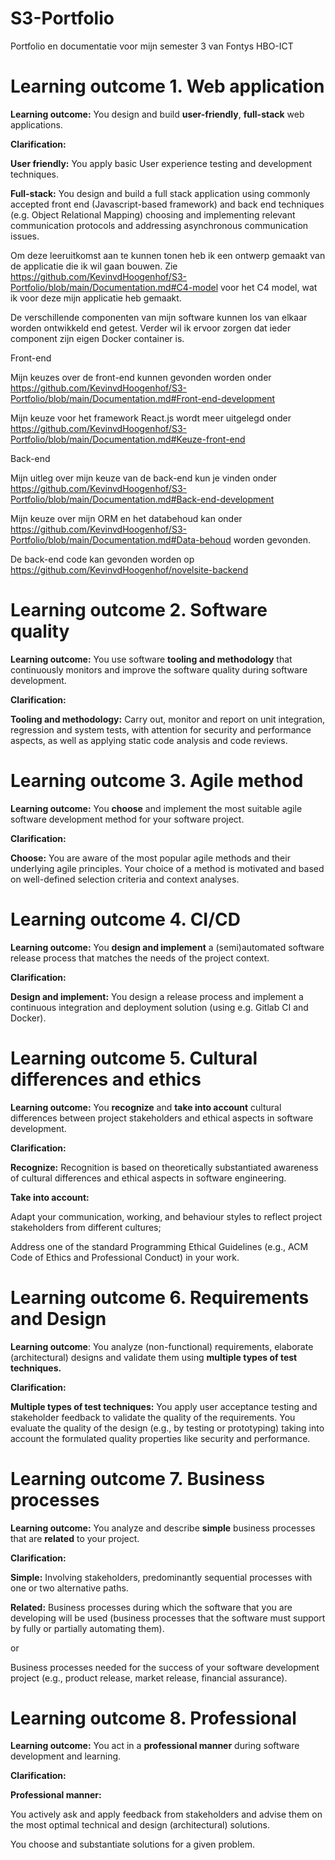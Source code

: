 # S3-Portfolio
Portfolio en documentatie voor mijn semester 3 van Fontys HBO-ICT

# Learning outcome 1. Web application
**Learning outcome:** You design and build **user-friendly**, **full-stack** web applications.

**Clarification:**

**User friendly:** You apply basic User experience testing and development techniques.

**Full-stack:** You design and build a full stack application using commonly accepted front end (Javascript-based framework) and back end techniques (e.g. Object Relational Mapping) choosing and implementing relevant communication protocols and addressing asynchronous communication issues.

Om deze leeruitkomst aan te kunnen tonen heb ik een ontwerp gemaakt van de applicatie die ik wil gaan bouwen. Zie https://github.com/KevinvdHoogenhof/S3-Portfolio/blob/main/Documentation.md#C4-model voor het C4 model, wat ik voor deze mijn applicatie heb gemaakt.

De verschillende componenten van mijn software kunnen los van elkaar worden ontwikkeld end getest. Verder wil ik ervoor zorgen dat ieder component zijn eigen Docker container is.

Front-end

Mijn keuzes over de front-end kunnen gevonden worden onder https://github.com/KevinvdHoogenhof/S3-Portfolio/blob/main/Documentation.md#Front-end-development

Mijn keuze voor het framework React.js wordt meer uitgelegd onder https://github.com/KevinvdHoogenhof/S3-Portfolio/blob/main/Documentation.md#Keuze-front-end

Back-end

Mijn uitleg over mijn keuze van de back-end kun je vinden onder https://github.com/KevinvdHoogenhof/S3-Portfolio/blob/main/Documentation.md#Back-end-development

Mijn keuze over mijn ORM en het databehoud kan onder https://github.com/KevinvdHoogenhof/S3-Portfolio/blob/main/Documentation.md#Data-behoud worden gevonden.

De back-end code kan gevonden worden op <https://github.com/KevinvdHoogenhof/novelsite-backend> 


# Learning outcome 2. Software quality 
**Learning outcome:** You use software **tooling and methodology** that continuously monitors and improve the software quality during software development.

**Clarification:**

**Tooling and methodology:** Carry out, monitor and report on unit integration, regression and system tests, with attention for security and performance aspects, as well as applying static code analysis and code reviews.


# Learning outcome 3. Agile method
**Learning outcome:** You **choose** and implement the most suitable agile software development method for your software project.

**Clarification:**

**Choose:** You are aware of the most popular agile methods and their underlying agile principles. Your choice of a method is motivated and based on well-defined selection criteria and context analyses.
# Learning outcome 4. CI/CD
**Learning outcome:** You **design and implement** a (semi)automated software release process that matches the needs of the project context.

**Clarification:**

**Design and implement:** You design a release process and implement a continuous integration and deployment solution (using e.g. Gitlab CI and Docker).


# Learning outcome 5. Cultural differences and ethics
**Learning outcome:** You **recognize** and **take into account** cultural differences between project stakeholders and ethical aspects in software development.

**Clarification:**

**Recognize:**  Recognition is based on theoretically substantiated awareness of cultural differences and ethical aspects in software engineering.

**Take into account:**

Adapt your communication, working, and behaviour styles to reflect project stakeholders from different cultures;

Address one of the standard Programming Ethical Guidelines (e.g., ACM Code of Ethics and Professional Conduct) in your work.  


# Learning outcome 6. Requirements and Design
**Learning outcome**: You analyze (non-functional) requirements, elaborate (architectural) designs and validate them using **multiple types of test techniques.**

**Clarification:**

**Multiple types of test techniques:** You apply user acceptance testing and stakeholder feedback to validate the quality of the requirements. You evaluate the quality of the design (e.g., by testing or prototyping) taking into account the formulated quality properties like security and performance.


# Learning outcome 7. Business processes
**Learning outcome:** You analyze and describe **simple** business processes that are **related** to your project.

**Clarification:**

**Simple:** Involving stakeholders, predominantly sequential processes with one or two alternative paths.

**Related:** Business processes during which the software that you are developing will be used (business processes that the software must support by fully or partially automating them). 

or

Business processes needed for the success of your software development project (e.g., product release, market release, financial assurance).
# Learning outcome 8. Professional
**Learning outcome:** You act in a **professional manner** during software development and learning.

**Clarification:**

**Professional manner:**

You actively ask and apply feedback from stakeholders and advise them on the most optimal technical and design (architectural) solutions.

You choose and substantiate solutions for a given problem.
